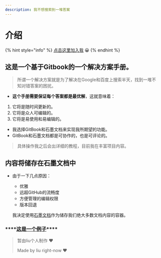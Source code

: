 ```yaml
---
description: 我不想搜索到一堆答案
---
```


# 介绍

{% hint style="info" %}
[点击这里加入我](https://app.gitbook.com/invite/the-one-1?invite=-LeEp13s3Teg-k-kowcr) 😀 
{% endhint %}

## 这是一个基于Gitbook的一个解决方案手册。

> 所谓一个解决方案就是为了解决在Google和百度上搜索半天，找到一堆不知对错答案的困扰。

* **这个手册需要保证每个答案都是最优解**，这就意味着：

1. 它将是随时间更新的。
2. 它将是众人可编辑的。
3. 它将是易使用和易编辑的。

* 我选择GitBook和石墨文档来实现我所期望的功能。
* GitBook和石墨文档都是可协作的，也是可评论的。

> 具体操作我之后会出详细的教程，目前我在丰富项目内容。



## 内容将储存在石墨文档中

* 由于一下几点原因：

  * 优雅
  * 远超GitHub的流畅度
  * 方便管理的编辑权限
  * 版本回退

  我决定使用[石墨文档](https://shimo.im/welcome)作为储存我们绝大多数文档内容的容器。

### \*\*\*\*[**这是一个例子**](https://shimo.im/docs/3JJvN8KOQJA0dtFC/)\*\*\*\*







> 暂由liu个人制作 ❤ 
>
> Made by liu right-now ❤


